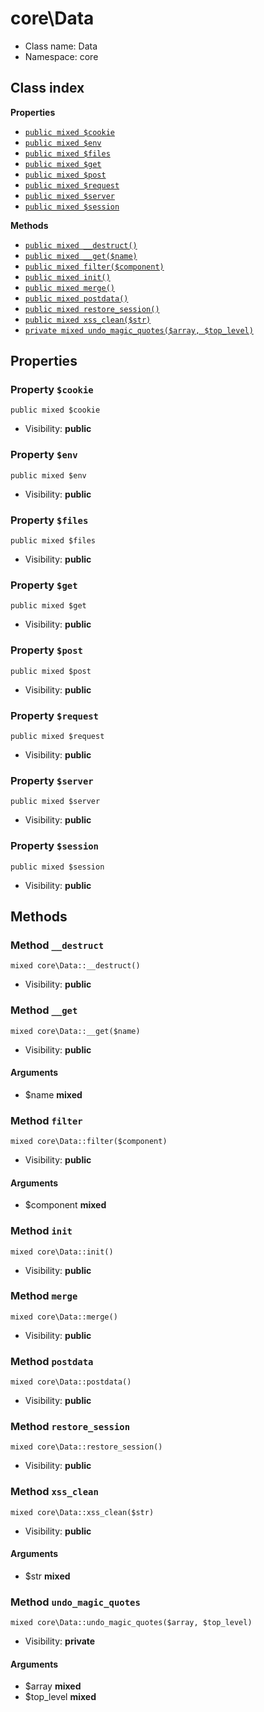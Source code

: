 # core\Data






* Class name: Data
* Namespace: core




## Class index

**Properties**
* [`public mixed $cookie`](#property-cookie)
* [`public mixed $env`](#property-env)
* [`public mixed $files`](#property-files)
* [`public mixed $get`](#property-get)
* [`public mixed $post`](#property-post)
* [`public mixed $request`](#property-request)
* [`public mixed $server`](#property-server)
* [`public mixed $session`](#property-session)

**Methods**
* [`public mixed __destruct()`](#method-__destruct)
* [`public mixed __get($name)`](#method-__get)
* [`public mixed filter($component)`](#method-filter)
* [`public mixed init()`](#method-init)
* [`public mixed merge()`](#method-merge)
* [`public mixed postdata()`](#method-postdata)
* [`public mixed restore_session()`](#method-restore_session)
* [`public mixed xss_clean($str)`](#method-xss_clean)
* [`private mixed undo_magic_quotes($array, $top_level)`](#method-undo_magic_quotes)







Properties
----------


### Property `$cookie`

```
public mixed $cookie
```





* Visibility: **public**


### Property `$env`

```
public mixed $env
```





* Visibility: **public**


### Property `$files`

```
public mixed $files
```





* Visibility: **public**


### Property `$get`

```
public mixed $get
```





* Visibility: **public**


### Property `$post`

```
public mixed $post
```





* Visibility: **public**


### Property `$request`

```
public mixed $request
```





* Visibility: **public**


### Property `$server`

```
public mixed $server
```





* Visibility: **public**


### Property `$session`

```
public mixed $session
```





* Visibility: **public**


Methods
-------


### Method `__destruct`

```
mixed core\Data::__destruct()
```





* Visibility: **public**



### Method `__get`

```
mixed core\Data::__get($name)
```





* Visibility: **public**

#### Arguments

* $name **mixed**



### Method `filter`

```
mixed core\Data::filter($component)
```





* Visibility: **public**

#### Arguments

* $component **mixed**



### Method `init`

```
mixed core\Data::init()
```





* Visibility: **public**



### Method `merge`

```
mixed core\Data::merge()
```





* Visibility: **public**



### Method `postdata`

```
mixed core\Data::postdata()
```





* Visibility: **public**



### Method `restore_session`

```
mixed core\Data::restore_session()
```





* Visibility: **public**



### Method `xss_clean`

```
mixed core\Data::xss_clean($str)
```





* Visibility: **public**

#### Arguments

* $str **mixed**



### Method `undo_magic_quotes`

```
mixed core\Data::undo_magic_quotes($array, $top_level)
```





* Visibility: **private**

#### Arguments

* $array **mixed**
* $top_level **mixed**


